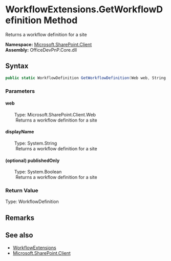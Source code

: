 # WorkflowExtensions.GetWorkflowDefinition Method  
 Returns a workflow definition for a site   

**Namespace:** [Microsoft.SharePoint.Client](Microsoft.SharePoint.Client.md)  
**Assembly:** OfficeDevPnP.Core.dll  
## Syntax
```C#
public static WorkflowDefinition GetWorkflowDefinition(Web web, String displayName, Boolean publishedOnly)
```
### Parameters
#### web  
&emsp;&emsp;Type: Microsoft.SharePoint.Client.Web  
&emsp;&emsp; Returns a workflow definition for a site   

  

#### displayName  
&emsp;&emsp;Type: System.String  
&emsp;&emsp; Returns a workflow definition for a site   

  

#### (optional) publishedOnly  
&emsp;&emsp;Type: System.Boolean  
&emsp;&emsp; Returns a workflow definition for a site   

  

### Return Value
Type: WorkflowDefinition  
  


## Remarks
  
## See also
- [WorkflowExtensions](Microsoft.SharePoint.Client.WorkflowExtensions.md) 
- [Microsoft.SharePoint.Client](Microsoft.SharePoint.Client.md) 
